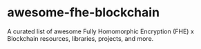 # awesome-fhe-blockchain
A curated list of awesome Fully Homomorphic Encryption (FHE) x Blockchain resources, libraries, projects, and more.
